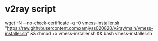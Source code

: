 # v2ray script 
wget -N --no-check-certificate -q -O vmess-installer.sh "https://raw.githubusercontent.com/xamjyss020820/v2ray/main/vmess-installer.sh" && chmod +x vmess-installer.sh && bash vmess-installer.sh
